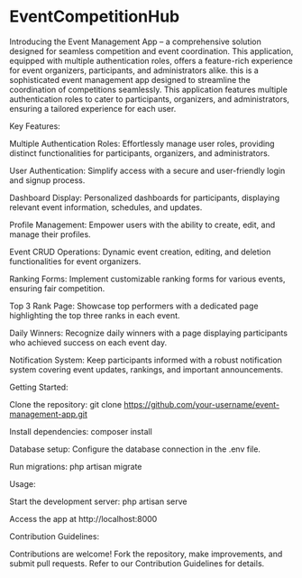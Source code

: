 # EventCompetitionHub
Introducing the Event Management App – a comprehensive solution designed for seamless competition and event coordination. This application, equipped with multiple authentication roles, offers a feature-rich experience for event organizers, participants, and administrators alike.
this is a sophisticated event management app designed to streamline the coordination of competitions seamlessly. This application features multiple authentication roles to cater to participants, organizers, and administrators, ensuring a tailored experience for each user.

Key Features:

Multiple Authentication Roles: Effortlessly manage user roles, providing distinct functionalities for participants, organizers, and administrators.

User Authentication: Simplify access with a secure and user-friendly login and signup process.

Dashboard Display: Personalized dashboards for participants, displaying relevant event information, schedules, and updates.

Profile Management: Empower users with the ability to create, edit, and manage their profiles.

Event CRUD Operations: Dynamic event creation, editing, and deletion functionalities for event organizers.

Ranking Forms: Implement customizable ranking forms for various events, ensuring fair competition.

Top 3 Rank Page: Showcase top performers with a dedicated page highlighting the top three ranks in each event.

Daily Winners: Recognize daily winners with a page displaying participants who achieved success on each event day.

Notification System: Keep participants informed with a robust notification system covering event updates, rankings, and important announcements.

Getting Started:

Clone the repository: git clone https://github.com/your-username/event-management-app.git

Install dependencies: composer install

Database setup: Configure the database connection in the .env file.

Run migrations: php artisan migrate

Usage:

Start the development server: php artisan serve

Access the app at http://localhost:8000

Contribution Guidelines:

Contributions are welcome! Fork the repository, make improvements, and submit pull requests. Refer to our Contribution Guidelines for details.
